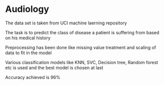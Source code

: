 # Audiology
The data set is taken from UCI machine laerning repository

The task is to predict the class of disease a patient is suffering from based on his medical history

Preprocessing has been done like missing value treatment and scaling of data to fit in the model

Various classification models like KNN, SVC, Decision tree, Random forest etc is used and the best model is chosen at last 

Accuracy achieved is 96%
